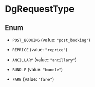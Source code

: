 

# DgRequestType

## Enum


* `POST_BOOKING` (value: `"post_booking"`)

* `REPRICE` (value: `"reprice"`)

* `ANCILLARY` (value: `"ancillary"`)

* `BUNDLE` (value: `"bundle"`)

* `FARE` (value: `"fare"`)



